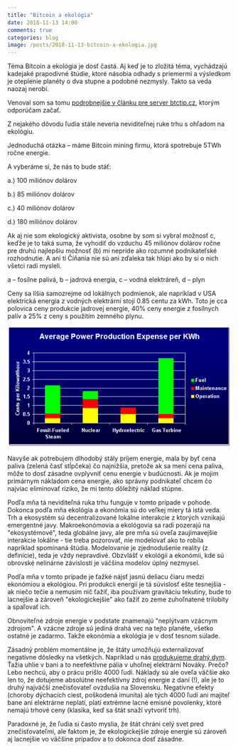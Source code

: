 ```yaml
---
title: "Bitcoin a ekológia"
date: 2018-11-13 14:00
comments: true
categories: blog
image: /posts/2018-11-13-bitcoin-a-ekologia.jpg
---
```


Téma Bitcoin a ekológia je dosť častá. Aj keď je to zložitá téma,
vychádzajú kadejaké prapodivné štúdie, ktoré násobia odhady s priemermi
a výsledkom je oteplenie planéty o dva stupne a podobné nezmysly. Takto
sa veda naozaj nerobí.

Venoval som sa tomu [podrobnejšie v článku pre server
btctip.cz](https://btctip.cz/bitcoin-a-planeta-zeme-jak-je-to-s-ekologickymi-dopady/),
ktorým odporúčam začať.

Z nejakého dôvodu ľudia stále neveria neviditeľnej ruke trhu s ohľadom
na ekológiu.

Jednoduchá otázka – máme Bitcoin mining firmu, ktorá spotrebuje 5TWh ročne energie.

<!--more-->

A vyberáme si, že nás to bude stáť:

a.) 100 miliónov dolárov

b.) 85 miliónov dolárov

c.) 40 miliónov dolárov

d.) 180 miliónov dolárov

Ak aj nie som ekologický aktivista, osobne by som si vybral možnosť c, keďže je to taká suma, že vyhodiť do vzduchu 45 miliónov dolárov ročne pre druhú najlepšiu možnosť (b) mi nepríde ako rozumné podnikateľské rozhodnutie. A ani tí Číňania nie sú ani zďaleka tak hlúpi ako by si o nich všetci radi mysleli.

a – fosílne palivá, b – jadrová energia, c – vodná elektráreň, d – plyn

Ceny sa líšia samozrejme od lokálnych podmienok, ale napríklad v USA elektrická energia z vodných elektrární stojí 0.85 centu za kWh. Toto je cca polovica ceny produkcie jadrovej energie, 40% ceny energie z fosílnych palív a 25% z ceny s použitím zemného plynu.

<img src="/images/posts/2018-11-13-bitcoin-a-ekologia-costs.gif"/>

Navyše ak potrebujem dlhodobý stály príjem energie, mala by byť cena
paliva (zelená časť stĺpčeka) čo najnižšia, pretože ak sa mení cena
paliva, môže to dosť zásadne ovplyvniť cenu energie v budúcnosti. Ak je
mojim primárnym nákladom cena energie, ako správny podnikateľ chcem čo
najviac eliminovať riziko, že mi tento dôležitý náklad stúpne.

Podľa mňa tá neviditeľná ruka trhu funguje v tomto prípade v pohode. Dokonca podľa mňa ekológia a ekonómia sú do veľkej miery tá istá veda. Trh a ekosystém sú decentralizované lokálne interakcie z ktorých vznikajú emergentné javy. Makroekonómovia a ekológovia sa radi pozerajú na "ekosystémové", teda globálne javy, ale pre mňa sú oveľa zaujímavejšie interakcie lokálne - tie treba pozorovať, nie modelovať ako to robila napríklad spomínaná štúdia. Modelovanie je zjednodušenie reality (z definície), teda je vždy nepravdivé. Obzvlášť v ekológii a ekonómii, kde sú obrovské nelinárne závislosti je väčšina modelov úplný nezmysel.

Podľa mňa v tomto prípade je ťažké nájsť jasnú deliacu čiaru medzi ekonómiou a ekológiou. Pri produkcii energií je tá súvislosť ešte tesnejšia - ak niečo tečie a nemusím nič ťažiť, iba používam gravitáciu tekutiny, bude to lacnejšie a zároveň "ekologickejšie" ako ťažiť zo zeme zuhoľnatené trilobity a spaľovať ich.

Obnoviteľné zdroje energie v podstate znamenajú "neplýtvam vzácnym zdrojom". A vzácne zdroje sú jediná drahá vec na tejto planéte, všetko ostatné je zadarmo. Takže ekonómia a ekológia je v dosť tesnom súlade.

Zásadný problém momentálne je, že štáty umožňujú externalizovať negatívne dôsledky na všetkých. Napríklad u nás [produkujeme drahý dym](http://iness.sk/sk/drahsi-dym-0). Ťažia uhlie v bani a to neefektívne pália v uhoľnej elektrárni Nováky. Prečo? Lebo nechcú, aby o prácu prišlo 4000 ľudí. Náklady sú ale oveľa väčšie ako len to, že dotujeme absolútne neefektívny zdroj energie z daní (!), ale je to druhý najväčší znečisťovateľ ovzdušia na Slovensku. Negatívne efekty (choroby dýchacích ciest, poškodená imunita) ale tých 4000 ľudí ani majiteľ bane ani elektrárne neplatí, platí extrémne lacné emisné povolenky, ktoré nemajú trhové ceny (klasika, keď sa štát snaží vytvoriť trh).

Paradoxné je, že ľudia si často myslia, že štát chráni celý svet pred znečisťovateľmi, ale faktom je, že ekologickejšie zdroje energie sú zároveň aj lacnejšie vo väčšine prípadov a to dokonca dosť zásadne.
